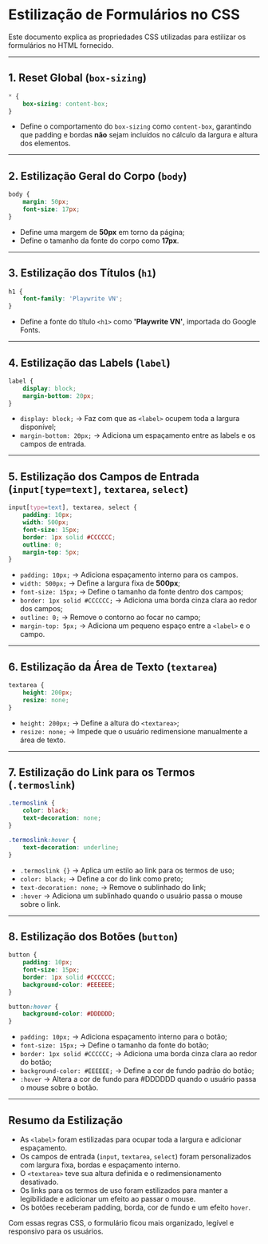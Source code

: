 # Estilização de Formulários no CSS

Este documento explica as propriedades CSS utilizadas para estilizar os formulários no HTML fornecido.

---

## **1. Reset Global (`box-sizing`)**

```css
* {
    box-sizing: content-box;
}
```

* Define o comportamento do `box-sizing` como `content-box`, garantindo que padding e bordas **não** sejam incluídos no cálculo da largura e altura dos elementos.

---

## **2. Estilização Geral do Corpo (`body`)**

```css
body {
    margin: 50px;
    font-size: 17px;
}
```

* Define uma margem de **50px** em torno da página;
* Define o tamanho da fonte do corpo como **17px**.

---

## **3. Estilização dos Títulos (`h1`)**

```css
h1 {
    font-family: 'Playwrite VN';
}
```

* Define a fonte do título `<h1>` como **'Playwrite VN'**, importada do Google Fonts.

---

## **4. Estilização das Labels (`label`)**

```css
label {
    display: block;
    margin-bottom: 20px;
}
```

* `display: block;` → Faz com que as `<label>` ocupem toda a largura disponível;
* `margin-bottom: 20px;` → Adiciona um espaçamento entre as labels e os campos de entrada.

---

## **5. Estilização dos Campos de Entrada (`input[type=text]`, `textarea`, `select`)**

```css
input[type=text], textarea, select {
    padding: 10px;
    width: 500px;
    font-size: 15px;
    border: 1px solid #CCCCCC;
    outline: 0;
    margin-top: 5px;
}
```

* `padding: 10px;` → Adiciona espaçamento interno para os campos.
* `width: 500px;` → Define a largura fixa de **500px**;
* `font-size: 15px;` → Define o tamanho da fonte dentro dos campos;
* `border: 1px solid #CCCCCC;` → Adiciona uma borda cinza clara ao redor dos campos;
* `outline: 0;` → Remove o contorno ao focar no campo;
* `margin-top: 5px;` → Adiciona um pequeno espaço entre a `<label>` e o campo.

---

## **6. Estilização da Área de Texto (`textarea`)**

```css
textarea {
    height: 200px;
    resize: none;
}
```

* `height: 200px;` → Define a altura do `<textarea>`;
* `resize: none;` → Impede que o usuário redimensione manualmente a área de texto.

---

## **7. Estilização do Link para os Termos (`.termoslink`)**

```css
.termoslink {
    color: black;
    text-decoration: none;
}

.termoslink:hover {
    text-decoration: underline;
}
```

* `.termoslink {}` → Aplica um estilo ao link para os termos de uso;
* `color: black;` → Define a cor do link como preto;
* `text-decoration: none;` → Remove o sublinhado do link;
* `:hover` → Adiciona um sublinhado quando o usuário passa o mouse sobre o link.

---

## **8. Estilização dos Botões (`button`)**

```css
button {
    padding: 10px;
    font-size: 15px;
    border: 1px solid #CCCCCC;
    background-color: #EEEEEE;
}

button:hover {
    background-color: #DDDDDD;
}
```

* `padding: 10px;` → Adiciona espaçamento interno para o botão;
* `font-size: 15px;` → Define o tamanho da fonte do botão;
* `border: 1px solid #CCCCCC;` → Adiciona uma borda cinza clara ao redor do botão;
* `background-color: #EEEEEE;` → Define a cor de fundo padrão do botão;
* `:hover` → Altera a cor de fundo para #DDDDDD quando o usuário passa o mouse sobre o botão.

---

## Resumo da Estilização

* As `<label>` foram estilizadas para ocupar toda a largura e adicionar espaçamento.
* Os campos de entrada (`input`, `textarea`, `select`) foram personalizados com largura fixa, bordas e espaçamento interno.
* O `<textarea>` teve sua altura definida e o redimensionamento desativado.
* Os links para os termos de uso foram estilizados para manter a legibilidade e adicionar um efeito ao passar o mouse.
* Os botões receberam padding, borda, cor de fundo e um efeito `hover`.

Com essas regras CSS, o formulário ficou mais organizado, legível e responsivo para os usuários.
